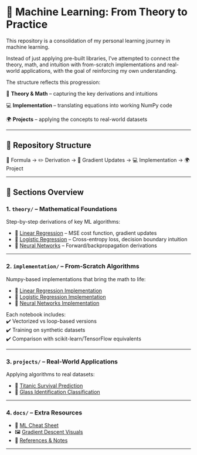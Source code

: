 # 📘 Machine Learning: From Theory to Practice  

This repository is a consolidation of my personal learning journey in machine learning.

Instead of just applying pre-built libraries, I’ve attempted to connect the theory, math, and intuition with from-scratch implementations and real-world applications, with the goal of reinforcing my own understanding.

The structure reflects this progression:

📐 **Theory & Math** – capturing the key derivations and intuitions

💻 **Implementation** – translating equations into working NumPy code

🌍 **Projects** – applying the concepts to real-world datasets

---

## 🔹 Repository Structure  

📐 Formula → ✏️ Derivation → 🔄 Gradient Updates → 💻 Implementation → 🌍 Project

---

## 📂 Sections Overview  

### 1. `theory/` – Mathematical Foundations  
Step-by-step derivations of key ML algorithms:  
- 📄 [Linear Regression](theory/linear_regression_math.ipynb) – MSE cost function, gradient updates  
- 📄 [Logistic Regression](theory/logistic_regression_math.ipynb) – Cross-entropy loss, decision boundary intuition  
- 📄 [Neural Networks](theory/neural_networks_math.ipynb) – Forward/backpropagation derivations  

---

### 2. `implementation/` – From-Scratch Algorithms  
Numpy-based implementations that bring the math to life:  
- 📓 [Linear Regression Implementation](implementation/linear_regression_numpy.ipynb)  
- 📓 [Logistic Regression Implementation](implementation/logistic_regression_numpy.ipynb)  
- 📓 [Neural Networks Implementation](implementation/neural_networks_numpy.ipynb)  

Each notebook includes:  
✔️ Vectorized vs loop-based versions  
✔️ Training on synthetic datasets  
✔️ Comparison with scikit-learn/TensorFlow equivalents  

---

### 3. `projects/` – Real-World Applications  
Applying algorithms to real datasets:  
- 🚢 [Titanic Survival Prediction](https://www.kaggle.com/datasets/yasserh/titanic-dataset/data)  
- 🔬 [Glass Identification Classification](https://archive.ics.uci.edu/ml/datasets/glass+identification)

---

### 4. `docs/` – Extra Resources  
- 📘 [ML Cheat Sheet](docs/ml_cheatsheet.pdf)  
- 🖼️ [Gradient Descent Visuals](docs/gradient_descent_visuals.png)  
- 🔗 [References & Notes](docs/references.md)  

---
